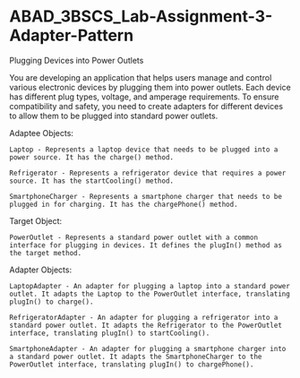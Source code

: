 # ABAD_3BSCS_Lab-Assignment-3-Adapter-Pattern
Plugging Devices into Power Outlets

You are developing an application that helps users manage and control various electronic devices by plugging them into power outlets. Each device has different plug types, voltage, and amperage requirements. To ensure compatibility and safety, you need to create adapters for different devices to allow them to be plugged into standard power outlets.

Adaptee Objects:

    Laptop - Represents a laptop device that needs to be plugged into a power source. It has the charge() method.

    Refrigerator - Represents a refrigerator device that requires a power source. It has the startCooling() method.

    SmartphoneCharger - Represents a smartphone charger that needs to be plugged in for charging. It has the chargePhone() method.

Target Object:

    PowerOutlet - Represents a standard power outlet with a common interface for plugging in devices. It defines the plugIn() method as the target method.

Adapter Objects:

    LaptopAdapter - An adapter for plugging a laptop into a standard power outlet. It adapts the Laptop to the PowerOutlet interface, translating plugIn() to charge().

    RefrigeratorAdapter - An adapter for plugging a refrigerator into a standard power outlet. It adapts the Refrigerator to the PowerOutlet interface, translating plugIn() to startCooling().

    SmartphoneAdapter - An adapter for plugging a smartphone charger into a standard power outlet. It adapts the SmartphoneCharger to the PowerOutlet interface, translating plugIn() to chargePhone().
